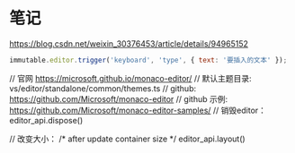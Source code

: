 # 笔记

https://blog.csdn.net/weixin_30376453/article/details/94965152

```js
immutable.editor.trigger('keyboard', 'type', { text: '要插入的文本' });
```
// 官网 https://microsoft.github.io/monaco-editor/
// 默认主题目录: vs/editor/standalone/common/themes.ts
// github: https://github.com/Microsoft/monaco-editor
// github 示例: https://github.com/Microsoft/monaco-editor-samples/
// 销毁editor： editor_api.dispose()

// 改变大小： /* after update container size */ editor_api.layout()
